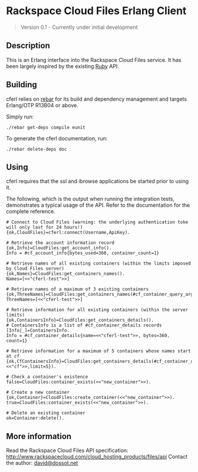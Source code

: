 Rackspace Cloud Files Erlang Client
===================================

> Version 0.1 - Currently under initial development

Description
-----------

This is an Erlang interface into the Rackspace Cloud Files service. It has been largely inspired by the existing [Ruby](http://github.com/rackspace/ruby-cloudfiles) API.

Building
--------

cferl relies on [rebar](http://bitbucket.org/basho/rebar/wiki/Home) for its build and dependency management and targets Erlang/OTP R13B04 or above.

Simply run:

    ./rebar get-deps compile eunit

To generate the cferl documentation, run:

    ./rebar delete-deps doc

Using
-----

cferl requires that the ssl and ibrowse applications be started prior to using it.

The following, which is the output when running the integration tests, demonstrates a typical usage of the API. Refer to the documentation for the complete reference.

    # Connect to Cloud Files (warning: the underlying authentication toke will only last for 24 hours!)
    {ok,CloudFiles}=cferl:connect(Username,ApiKey).
    
    # Retrieve the account information record
    {ok,Info}=CloudFiles:get_account_info().
    Info = #cf_account_info{bytes_used=360, container_count=1}
    
    # Retrieve names of all existing containers (within the limits imposed by Cloud Files server)
    {ok,Names}=CloudFiles:get_containers_names().
    Names=[<<"cferl-test">>]

    # Retrieve names of a maximum of 3 existing containers
    {ok,ThreeNames}=CloudFiles:get_containers_names(#cf_container_query_args{limit=3}).
    ThreeNames=[<<"cferl-test">>]

    # Retrieve information for all existing containers (within the server limits)
    {ok,ContainersInfo}=CloudFiles:get_containers_details().
    # ContainersInfo is a list of #cf_container_details records
    [Info|_]=ContainersInfo.
    Info = #cf_container_details{name=<<"cferl-test">>, bytes=360, count=1}
    
    # Retrieve information for a maximum of 5 containers whose names start at cf
    {ok,CfContainersInfo}=CloudFiles:get_containers_details(#cf_container_query_args{marker=<<"cf">>,limit=5}).
    
    # Check a container's existence
    false=CloudFiles:container_exists(<<"new_container">>).
    
    # Create a new container
    {ok,Container}=CloudFiles:create_container(<<"new_container">>).
    true=CloudFiles:container_exists(<<"new_container">>).
    
    # Delete an existing container
    ok=Container:delete().

More information
----------------

Read the Rackspace Cloud Files API specification: <http://www.rackspacecloud.com/cloud_hosting_products/files/api>
Contact the author: <david@dossot.net>


